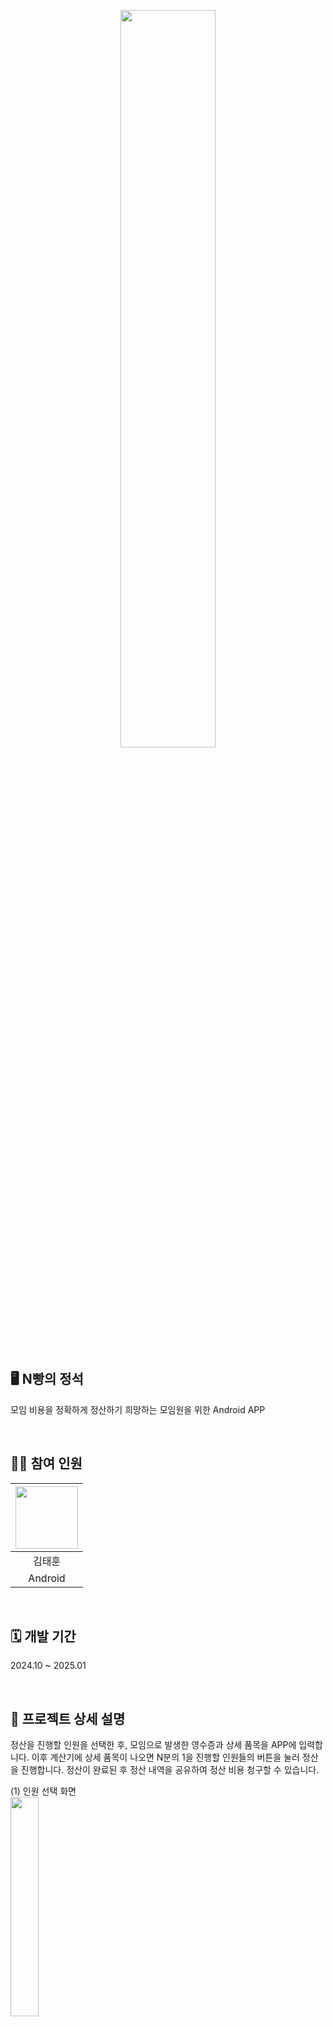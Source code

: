 <p align="center">
  <img src="https://github.com/user-attachments/assets/38674967-c705-4e82-a8c1-4df67e4276df" width="55%">
</p>

## 🖥️ N빵의 정석
모임 비용을 정확하게 정산하기 희망하는 모임원을 위한 Android APP

<br>

## 🧑‍💻 참여 인원
|  <img src="https://github.com/user-attachments/assets/9bbe9e79-04b6-44b1-a68c-eae5a049c2ad" width="100" height="100">  |
|:---:|
| 김태훈 |
| Android|

<br>

## 🗓️ 개발 기간
2024.10 ~ 2025.01

<br>

## 📁 프로젝트 상세 설명
정산을 진행할 인원을 선택한 후, 모임으로 발생한 영수증과 상세 품목을 APP에 입력합니다. 이후 계산기에 상세 품목이 나오면 N분의 1을 진행할 인원들의 버튼을 눌러 정산을 진행합니다. 정산이 완료된 후 정산 내역을 공유하여 정산 비용 청구할 수 있습니다.

  (1) 인원 선택 화면  
  <img src="https://github.com/user-attachments/assets/41283618-0740-4a47-9c16-651900a0c748" width="30%">  
  ‘+, - 버튼’을 통해 정산을 진행할 인원을 선택할 수 있습니다. 2 ~ 8명 사이의 인원을 선택할 수 있습니다. 인원 선택 후 ‘시작하기’버튼을 눌러 영수증 및 상세 상품을 입력할 수 있는 화면으로 이동할 수 있습니다.  

  (2) 영수증 및 상세 상품 입력 화면  
  <img src="https://github.com/user-attachments/assets/06ed35c6-4b03-47ec-a9f7-83ea9745c16b" width="30%">  
  ‘영수증 추가’버튼을 통해 영수증을 추가할 수 있으며, ‘영수증 펼치기’와 ‘영수증 접기’버튼을 눌러 추가한 영수증을 확장 혹은 축소할 수 있습니다. 영수증이 확장된 상태에서 ‘상품 추가’버튼을 눌러 상품을 추가할 수 있습니다. 영수증 이름을 누르거나 상세 상품을 누르면 상태를 업데이트하거나 삭제할 수 있습니다. 입력을 모두 마쳤다면 ‘정산 시작’버튼을 눌러 다음 화면으로 이동합니다.

  (3) 정산 화면  
  <img src="https://github.com/user-attachments/assets/b0322165-06a3-4cfd-b2cf-3418ceb3d85f" width="30%"> 
  ‘ON/OFF’버튼을 통해 이름 변경 모드를 활성화/비활성화하여 좌측의 정산 인원들의 버튼 이름을 변경할 수 있습니다. 화면 상단에 나오는 상품과 가격을 보고 N분의 1을 진행하고자 하는 인원들을 선택한 후 ‘적용’버튼을 누르게 되면 해당 인원들에게 정산이 적용됩니다. ‘전체 선택’을 누르게 되면 모든 인원이 선택됩니다. ‘적용’버튼을 눌러 잘못된 정산을 적용했다면 ‘되돌리기’버튼을 눌러 이전으로 되돌릴 수 있습니다. 모든 정산이 끝나면 ‘정산 완료’버튼을 누르라는 Toast Message가 나오며 ‘정산 완료’버튼을 누르면 다음 화면으로 이동됩니다.  

  (4) 정산 내역 확인 화면  
  <img src="https://github.com/user-attachments/assets/fb954c7f-e12b-4572-8268-971af1bc5c9b" width="30%"> 
  각 인원의 이름이 적힌 버튼을 눌러 상세 정산 내역을 확인할 수 있습니다. ‘계좌 입력’ Text를 누르면 계좌를 입력할 수 있습니다. ‘저장 & 공유’버튼을 누르게 되면 현재 정산 화면이 이미지로 갤러리에 저장되고, 다른 외부 APP에 이미지를 공유할 수 있습니다.

<br>

## ✏️ 배운 내용
- Jetpack Compose를 사용해 선언형 UI 프로그래밍을 통해 APP 개발의 효율성을 극대화
- MVVM + Clean Architecutre 구조를 도입하여 APP 개발의 유지보수성 및 확장성을 확보
- Dialog를 Custom 후 사용하여 원하는 형태의 Dialog를 만들 수 있었고, 이를 통해 입력받은 데이터를 UI에 적용
- Hilt를 사용하여 ViewModel에 의존성 주입을 적용하였고, 생명주기 관린와 의존성 처리를 효율적으로 개선

<br>

## 🛠️ 사용 기술
[![My Skills](https://skillicons.dev/icons?i=androidstudio,kotlin)](https://skillicons.dev)
